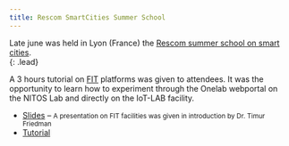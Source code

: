 ```yaml
---
title: Rescom SmartCities Summer School
---
```


Late june was held in Lyon (France) the [Rescom summer school on smart cities](https://project.inria.fr/ersc/).  
{: .lead}

A 3 hours tutorial on [FIT](http://fit-equipex.fr) platforms was given to attendees. It was the opportunity to learn how to experiment through the Onelab webportal on the NITOS Lab and directly on the IoT-LAB facility.

* [Slides](https://www.dropbox.com/s/x2qhb5qk4kjpliy/2015%2006%2024%20-%20Rescom%20ecole.pdf?dl=0) – <small>A presentation on FIT facilities was given in introduction by Dr. Timur Friedman</small>
* [Tutorial](https://www.iot-lab.info/tutorial-rescom/)
